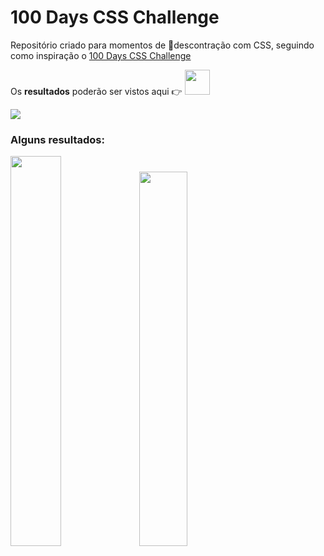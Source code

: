 # 100 Days CSS Challenge

Repositório criado para momentos de :tada:descontração com CSS, seguindo como inspiração o [100 Days CSS Challenge](https://100dayscss.com/)

Os **resultados** poderão ser vistos aqui :point_right: <a href="https://codepen.io/araujo6_6"><img src="https://i0.wp.com/blog.codepen.io/wp-content/uploads/2012/06/Button-Black-Small.png?resize=125%2C125&ssl=1" width="40" ></a>

![](https://css-weekly.com/wp-content/uploads/2018/10/100-days-css-challenge.jpg)


### Alguns resultados:

<a href="https://codepen.io/araujo6_6/pen/WNxVvpw"><img src="https://uploaddeimagens.com.br/images/002/990/837/full/a.png?1607124766"  width="40%" ></a> <a href="https://codepen.io/araujo6_6/pen/wvzMbZp"><img src="https://uploaddeimagens.com.br/images/002/990/843/full/b.png?1607124892" width="39.2%"></a>
